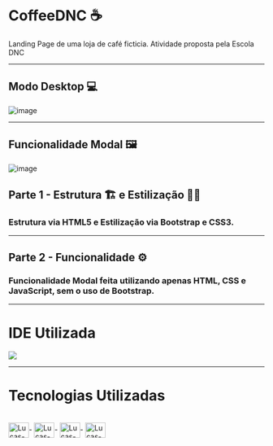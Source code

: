 # CoffeeDNC ☕
Landing Page de uma loja de café ficticia. Atividade proposta pela Escola DNC 

<hr> 

## Modo Desktop 💻

![image](https://github.com/iLuiszin/coffeeDNC/assets/79981019/efc13ac7-899d-4801-a6c6-b4f1bdf444f8)


<hr> 

## Funcionalidade Modal 🖼

![image](https://github.com/iLuiszin/coffeeDNC/assets/79981019/55d833eb-f25c-4a18-84c2-b4ae85e48492)


## Parte 1 - Estrutura 🏗 e Estilização 👨‍🎨

### Estrutura via HTML5 e Estilização via Bootstrap e CSS3.

<hr>

## Parte 2 - Funcionalidade ⚙

### Funcionalidade Modal feita utilizando apenas HTML, CSS e JavaScript, sem o uso de Bootstrap.

<hr>


# IDE Utilizada

<div> 
<img src="https://img.shields.io/badge/Visual_Studio_Code-0078D4?style=for-the-badge&logo=visual%20studio%20code&logoColor=white">
</div>

<hr>

# Tecnologias Utilizadas
<div style="display: inline_block"><br>
  <img align="center" alt="Lucas-HTML" height="30" width="40" src="https://cdn.jsdelivr.net/gh/devicons/devicon/icons/html5/html5-original.svg">-
  <img align="center" alt="Lucas-CSS" height="30" width="40" src="https://cdn.jsdelivr.net/gh/devicons/devicon/icons/css3/css3-original.svg">-
  <img align="center" alt="Lucas-JavaScript" height="30" width="40" src="https://cdn.jsdelivr.net/gh/devicons/devicon/icons/javascript/javascript-original.svg">-
  <img align="center" alt="Lucas-JavaScript" height="30" width="40" src="https://cdn.jsdelivr.net/gh/devicons/devicon/icons/bootstrap/bootstrap-original.svg">
</div>

